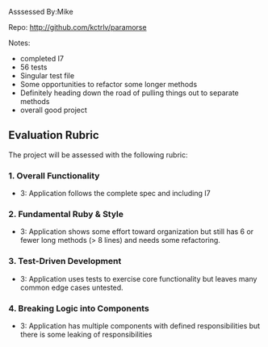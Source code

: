 Asssessed By:Mike

Repo: http://github.com/kctrlv/paramorse

Notes:
* completed I7
* 56 tests
* Singular test file
* Some opportunities to refactor some longer methods
* Definitely heading down the road of pulling things out to separate methods
* overall good project

## Evaluation Rubric

The project will be assessed with the following rubric:

### 1. Overall Functionality


* 3: Application follows the complete spec and including I7


### 2. Fundamental Ruby & Style

* 3:  Application shows some effort toward organization but still has 6 or fewer long methods (> 8 lines) and needs some refactoring.

### 3. Test-Driven Development

* 3: Application uses tests to exercise core functionality but leaves many common edge cases untested.

### 4. Breaking Logic into Components

* 3: Application has multiple components with defined responsibilities but there is some leaking of responsibilities
